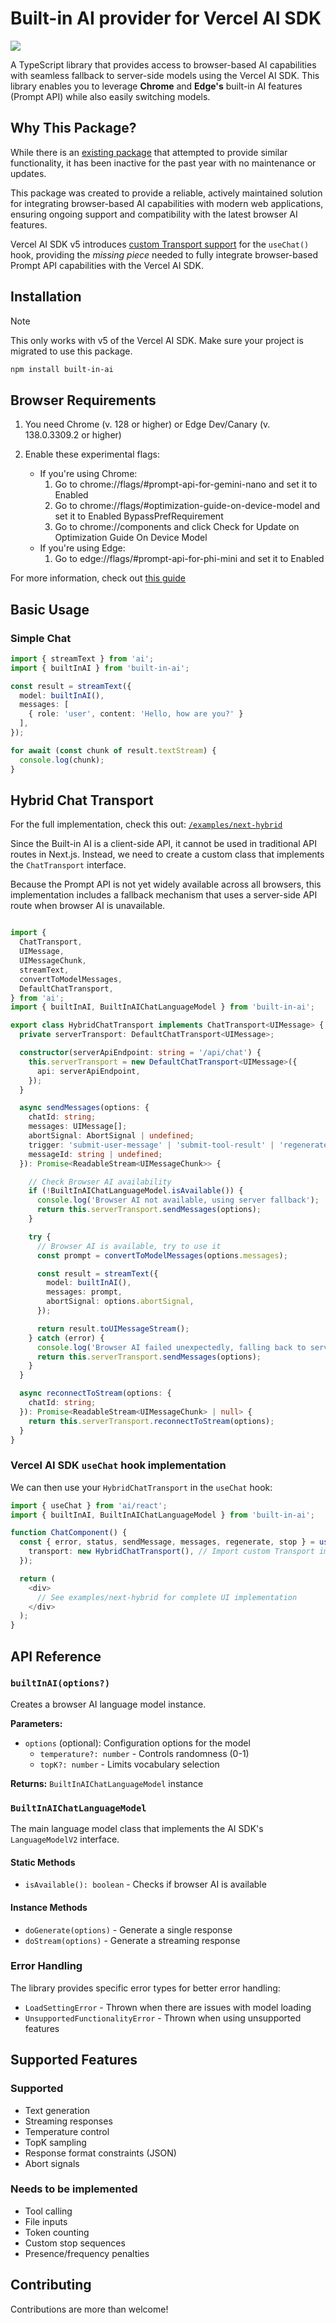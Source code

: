 
# Built-in AI provider for Vercel AI SDK
<img src="../../npm-header.png">

A TypeScript library that provides access to browser-based AI capabilities with seamless fallback to server-side models using the Vercel AI SDK. This library enables you to leverage **Chrome** and **Edge's** built-in AI features (Prompt API) while also easily switching models.

## Why This Package?

While there is an [existing package](https://github.com/jeasonstudio/chrome-ai) that attempted to provide similar functionality, it has been inactive for the past year with no maintenance or updates.

This package was created to provide a reliable, actively maintained solution for integrating browser-based AI capabilities with modern web applications, ensuring ongoing support and compatibility with the latest browser AI features.

Vercel AI SDK v5 introduces [custom Transport support](https://v5.ai-sdk.dev/docs/announcing-ai-sdk-5-beta#enhanced-usechat-architecture) for the `useChat()` hook, providing the *missing piece* needed to fully integrate browser-based Prompt API capabilities with the Vercel AI SDK.

## Installation

> [!NOTE]
> This only works with v5 of the Vercel AI SDK. Make sure your project is migrated to use this package.

```bash
npm install built-in-ai
```

## Browser Requirements

1. You need Chrome (v. 128 or higher) or Edge Dev/Canary (v. 138.0.3309.2 or higher)

2. Enable these experimental flags:
    - If you're using Chrome:
      1. Go to chrome://flags/#prompt-api-for-gemini-nano and set it to Enabled
      2. Go to chrome://flags/#optimization-guide-on-device-model and set it to Enabled BypassPrefRequirement
      3. Go to chrome://components and click Check for Update on Optimization Guide On Device Model
    - If you're using Edge:
      1. Go to edge://flags/#prompt-api-for-phi-mini and set it to Enabled

For more information, check out [this guide](https://developer.chrome.com/docs/extensions/ai/prompt-api)

## Basic Usage

### Simple Chat

```typescript
import { streamText } from 'ai';
import { builtInAI } from 'built-in-ai';

const result = streamText({
  model: builtInAI(),
  messages: [
    { role: 'user', content: 'Hello, how are you?' }
  ],
});

for await (const chunk of result.textStream) {
  console.log(chunk);
}
```

## Hybrid Chat Transport

For the full implementation, check this out: [`/examples/next-hybrid`](/examples/next-hybrid/)

Since the Built-in AI is a client-side API, it cannot be used in traditional API routes in Next.js. Instead, we need to create a custom class that implements the `ChatTransport` interface.

Because the Prompt API is not yet widely available across all browsers, this implementation includes a fallback mechanism that uses a server-side API route when browser AI is unavailable. 

```typescript

import {
  ChatTransport,
  UIMessage,
  UIMessageChunk,
  streamText,
  convertToModelMessages,
  DefaultChatTransport,
} from 'ai';
import { builtInAI, BuiltInAIChatLanguageModel } from 'built-in-ai';

export class HybridChatTransport implements ChatTransport<UIMessage> {
  private serverTransport: DefaultChatTransport<UIMessage>;

  constructor(serverApiEndpoint: string = '/api/chat') {
    this.serverTransport = new DefaultChatTransport<UIMessage>({
      api: serverApiEndpoint,
    });
  }

  async sendMessages(options: {
    chatId: string;
    messages: UIMessage[];
    abortSignal: AbortSignal | undefined;
    trigger: 'submit-user-message' | 'submit-tool-result' | 'regenerate-assistant-message';
    messageId: string | undefined;
  }): Promise<ReadableStream<UIMessageChunk>> {

    // Check Browser AI availability
    if (!BuiltInAIChatLanguageModel.isAvailable()) {
      console.log('Browser AI not available, using server fallback');
      return this.serverTransport.sendMessages(options);
    }

    try {
      // Browser AI is available, try to use it
      const prompt = convertToModelMessages(options.messages);

      const result = streamText({
        model: builtInAI(),
        messages: prompt,
        abortSignal: options.abortSignal,
      });

      return result.toUIMessageStream();
    } catch (error) {
      console.log('Browser AI failed unexpectedly, falling back to server:', error);
      return this.serverTransport.sendMessages(options);
    }
  }

  async reconnectToStream(options: {
    chatId: string;
  }): Promise<ReadableStream<UIMessageChunk> | null> {
    return this.serverTransport.reconnectToStream(options);
  }
}
```

### Vercel AI SDK `useChat` hook implementation

We can then use your `HybridChatTransport` in the `useChat` hook:

```typescript
import { useChat } from 'ai/react';
import { builtInAI, BuiltInAIChatLanguageModel } from 'built-in-ai';

function ChatComponent() {
  const { error, status, sendMessage, messages, regenerate, stop } = useChat({
    transport: new HybridChatTransport(), // Import custom Transport impl. - don't use api route
  });

  return (
    <div>
      // See examples/next-hybrid for complete UI implementation
    </div>
  );
}
```

## API Reference

### `builtInAI(options?)`

Creates a browser AI language model instance.

**Parameters:**
- `options` (optional): Configuration options for the model
  - `temperature?: number` - Controls randomness (0-1)
  - `topK?: number` - Limits vocabulary selection

**Returns:** `BuiltInAIChatLanguageModel` instance

### `BuiltInAIChatLanguageModel`

The main language model class that implements the AI SDK's `LanguageModelV2` interface.

#### Static Methods

- `isAvailable(): boolean` - Checks if browser AI is available

#### Instance Methods

- `doGenerate(options)` - Generate a single response
- `doStream(options)` - Generate a streaming response

### Error Handling

The library provides specific error types for better error handling:

- `LoadSettingError` - Thrown when there are issues with model loading
- `UnsupportedFunctionalityError` - Thrown when using unsupported features

## Supported Features

### Supported
- Text generation
- Streaming responses
- Temperature control
- TopK sampling
- Response format constraints (JSON)
- Abort signals

### Needs to be implemented
- Tool calling
- File inputs
- Token counting
- Custom stop sequences
- Presence/frequency penalties

## Contributing

Contributions are more than welcome!